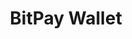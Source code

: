 ---
title: BitPay Wallet
description: Buy Amazon & Delta gift cards with Bitcoin.
homepage: https://bitpay.com/wallet
twitter: BitPay
---